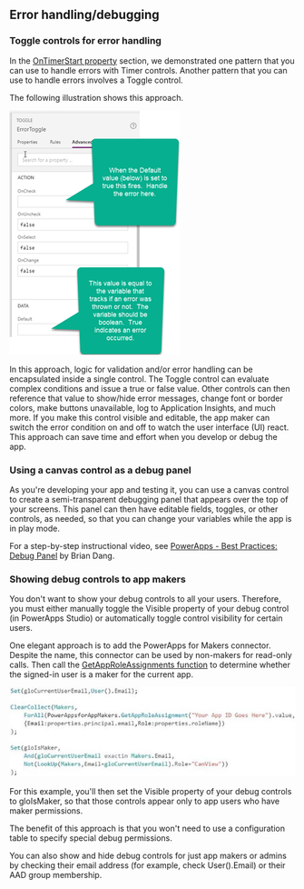 ## Error handling/debugging

### Toggle controls for error handling

In the [OnTimerStart property](#_OnTimerStart_pProperty) section, we demonstrated one pattern that you can use to handle errors with Timer controls. Another pattern that you can use to handle errors involves a Toggle control.

The following illustration shows this approach.

![Image](.\images\image042.png )

In this approach, logic for validation and/or error handling can be encapsulated inside a single control. The Toggle control can evaluate complex conditions and issue a true or false value. Other controls can then reference that value to show/hide error messages, change font or border colors, make buttons unavailable, log to Application Insights, and much more. If you make this control visible and editable, the app maker can switch the error condition on and off to watch the user interface (UI) react. This approach can save time and effort when you develop or debug the app.

### Using a canvas control as a debug panel

As you&#39;re developing your app and testing it, you can use a canvas control to create a semi-transparent debugging panel that appears over the top of your screens. This panel can then have editable fields, toggles, or other controls, as needed, so that you can change your variables while the app is in play mode.

For a step-by-step instructional video, see [PowerApps - Best Practices: Debug Panel](https://www.youtube.com/watch?v=8f4vxZ_B7Qk) by Brian Dang.

### Showing debug controls to app makers

You don&#39;t want to show your debug controls to all your users. Therefore, you must either manually toggle the Visible property of your debug control (in PowerApps Studio) or automatically toggle control visibility for certain users.

One elegant approach is to add the PowerApps for Makers connector. Despite the name, this connector can be used by non-makers for read-only calls. Then call the [GetAppRoleAssignments function](https://docs.microsoft.com/en-us/connectors/powerappsforappmakers/#get-app-role-assignments) to determine whether the signed-in user is a maker for the current app.

![Image](.\images\image043.jpg )

For this example, you&#39;ll then set the Visible property of your debug controls to gloIsMaker, so that those controls appear only to app users who have maker permissions.

The benefit of this approach is that you won&#39;t need to use a configuration table to specify special debug permissions.

You can also show and hide debug controls for just app makers or admins by checking their email address (for example, check User().Email) or their AAD group membership.